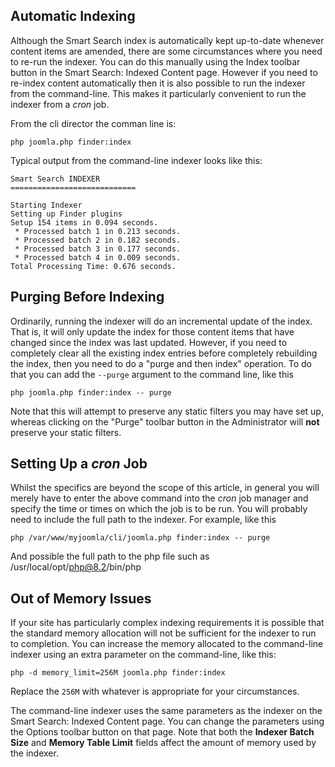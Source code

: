 <!-- Filename: Setting_up_automatic_Smart_Search_indexing / Display title: Smart Search Indexing -->

## Automatic Indexing

Although the Smart Search index is automatically kept up-to-date
whenever content items are amended, there are some circumstances where
you need to re-run the indexer. You can do this manually using the Index
toolbar button in the Smart Search: Indexed Content page. However if you need
to re-index content automatically then it is also possible to run the indexer
from the command-line. This makes it particularly convenient to run the
indexer from a *cron* job.

From the cli director the comman line is:

```
php joomla.php finder:index
```

Typical output from the command-line indexer looks like this:

    Smart Search INDEXER
    ============================

    Starting Indexer
    Setting up Finder plugins
    Setup 154 items in 0.094 seconds.
     * Processed batch 1 in 0.213 seconds.
     * Processed batch 2 in 0.182 seconds.
     * Processed batch 3 in 0.177 seconds.
     * Processed batch 4 in 0.009 seconds.
    Total Processing Time: 0.676 seconds.

## Purging Before Indexing

Ordinarily, running the indexer will do an incremental update of the
index. That is, it will only update the index for those content items
that have changed since the index was last updated. However, if you need
to completely clear all the existing index entries before completely
rebuilding the index, then you need to do a "purge and then index"
operation. To do that you can add the `--purge` argument to the command
line, like this

    php joomla.php finder:index -- purge

Note that this will attempt to preserve any static filters you may have
set up, whereas clicking on the "Purge" toolbar button in the
Administrator will **not** preserve your static filters.

## Setting Up a *cron* Job

Whilst the specifics are beyond the scope of this article, in general
you will merely have to enter the above command into the *cron* job
manager and specify the time or times on which the job is to be run. You
will probably need to include the full path to the indexer. For example,
like this

    php /var/www/myjoomla/cli/joomla.php finder:index -- purge

And possible the full path to the php file such as /usr/local/opt/php@8.2/bin/php

## Out of Memory Issues

If your site has particularly complex indexing requirements it is
possible that the standard memory allocation will not be sufficient for
the indexer to run to completion. You can increase the memory allocated
to the command-line indexer using an extra parameter on the
command-line, like this:

    php -d memory_limit=256M joomla.php finder:index

Replace the `256M` with whatever is appropriate for your circumstances.

The command-line indexer uses the same parameters as the indexer on the Smart
Search: Indexed Content page. You can change the parameters using the Options
toolbar button on that page. Note that both the **Indexer Batch Size** and
**Memory Table Limit** fields affect the amount of memory used by the indexer.
